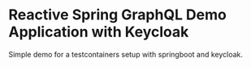 # Reactive Spring GraphQL Demo Application with Keycloak
Simple demo for a testcontainers setup with springboot and keycloak.
